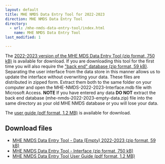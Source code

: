 ```yaml
---
layout: default
title: MHE NMDS Data Entry Tool for 2022-2023
direction: MHE NMDS Data Entry Tool
directory:
  - url: /mhe-nmds-data-entry-tool/index.html
    name: MHE NMDS Data Entry Tool
last_modified: 1

---
```


The [2022-2023 version of the MHE MDS Data Entry Tool (zip format, 750 kB)][interface-href] is available for download.
If you are downloading this tool for the first time you will also require the ["back end" database (zip format, 59 kB)][emptydata-href]. Separating the user interface from the data store in this manner allows us to update the interface without overwriting your data.
These files are distributed in zipped form. Extract them both to the same folder on your computer and open the MHE-NMDS-2022-2023-Interface.mdb file with Microsoft Access.
**NOTE** If you have entered any data **DO NOT** extract the back end database (mhe-nmds-2022-2023-empty-data.zip) file into the same directory as your old MHE NMDS database or you will lose your data.

The [user guide (pdf format, 1.2 MB)][userguide-href] is available for download.
## Download files
* [MHE NMDS Data Entry Tool - Data (Empty) 2022-2023 (zip format, 59 kB)][emptydata-href]
* [MHE NMDS Data Entry Tool - Interface (zip format, 750 kB)][interface-href]
* [MHE NMDS Data Entry Tool User Guide (pdf format, 1.2 MB)][userguide-href]

[interface-href]: /site/assets/files/MHE-NMDS-2022-2023-interface.zip
[emptydata-href]: /site/assets/files/MHE-NMDS-2022-2023-empty-data.zip
[userguide-href]: /site/assets/files/MHE-NMDS-2022-2023-DE-Tool-User-Guide.pdf
